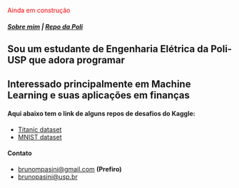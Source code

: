 <span style="color:red">Ainda em construção</span>

##### [Sobre mim](/about) | [Repo da Poli](https://github.com/brunompasini/Poli)


## Sou um estudante de Engenharia Elétrica da Poli-USP que adora programar
## Interessado principalmente em Machine Learning e suas aplicações em finanças  

  
#### Aqui abaixo tem o link de alguns repos de desafios do Kaggle:
- [Titanic dataset](https://github.com/brunompasini/Titanic)
- [MNIST dataset](https://github.com/brunompasini/Digit-Recognizer)


#### Contato
- [brunompasini@gmail.com](mailto:brunompasini@gmail.com) **(Prefiro)**
- [brunopasini@usp.br](mailto:brunopasini@usp.br)


<!---
### Markdown
### You can check some code I wrote @ [GitHub](https://github.com/brunompasini/).
Markdown is a lightweight and easy-to-use syntax for styling your writing. It includes conventions for

```markdown
Syntax highlighted code block

# Header 1
## Header 2
### Header 3

- Bulleted
- List

1. Numbered
2. List

**Bold** and _Italic_ and `Code` text

[Link](url) and ![Image](src)
```

For more details see [GitHub Flavored Markdown](https://guides.github.com/features/mastering-markdown/).

### Jekyll Themes

Your Pages site will use the layout and styles from the Jekyll theme you have selected in your [repository settings](https://github.com/brunompasini/coursera-test/settings). The name of this theme is saved in the Jekyll `_config.yml` configuration file.

### Support or Contact

Having trouble with Pages? Check out our [documentation](https://docs.github.com/categories/github-pages-basics/) or [contact support](https://github.com/contact) and we’ll help you sort it out.
-->
